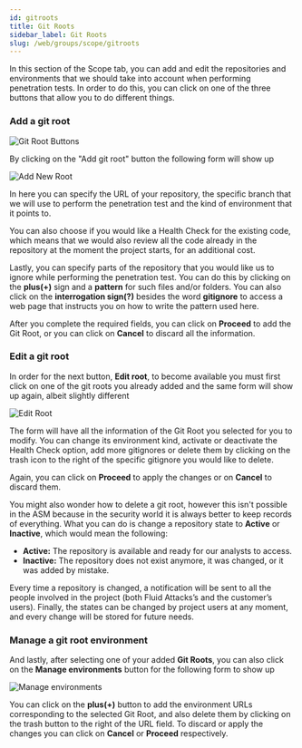 ```yaml
---
id: gitroots
title: Git Roots
sidebar_label: Git Roots
slug: /web/groups/scope/gitroots
---
```


In this section of the Scope tab, you can add and edit the repositories and environments
that we should take into account when performing penetration tests. In order to do this,
you can click on one of the three buttons that allow you to do different things.

### Add a git root

![Git Root Buttons](/img/web/groups/scope/git_root_buttons.png)

By clicking on the "Add git root" button the following form will show up

![Add New Root](/img/web/groups/scope/add_new_root.png)

In here you can specify the URL of your repository, the specific branch that we
will use to perform the penetration test and the kind of environment that it points to.

You can also choose if you would like a Health Check for the existing code, which means
that we would also review all the code already in the repository at the moment the
project starts, for an additional cost.

Lastly, you can specify parts of the repository that you would like us to ignore
while performing the penetration test. You can do this by clicking on the **plus(+)**
sign and a **pattern** for such files and/or folders. You can also click on the
**interrogation sign(?)** besides the word **gitignore** to access a web page that instructs
you on how to write the pattern used here.

After you complete the required fields, you can click on **Proceed** to add the Git Root,
or you can click on **Cancel** to discard all the information.

### Edit a git root

In order for the next button, **Edit root**, to become available you must first click on
one of the git roots you already added and the same form will show up again, albeit
slightly different

![Edit Root](/img/web/groups/scope/edit_root.png)

The form will have all the information of the Git Root you selected for you to modify.
You can change its environment kind, activate or deactivate the Health Check option,
add more gitignores or delete them by clicking on the trash icon to the right of the
specific gitignore you would like to delete.

Again, you can click on **Proceed** to apply the changes or on **Cancel** to discard them.

You might also wonder how to delete a git root, however this isn't possible in the ASM because
in the security world it is always better to keep records of everything. What you can do
is change a repository state to **Active** or **Inactive**, which would mean the following:

- **Active:** The repository is available and ready for our analysts to access.
- **Inactive:** The repository does not exist anymore, it was changed, or it was added by mistake.

Every time a repository is changed, a notification will be sent to all the people involved in the
project (both Fluid Attacks’s and the customer’s users). Finally, the states can be changed by
project users at any moment, and every change will be stored for future needs.

### Manage a git root environment

And lastly, after selecting one of your added **Git Roots**, you can also click on the
**Manage environments** button for the following form to show up

![Manage environments](/img/web/groups/scope/manage_envs.png)

You can click on the **plus(+)** button to add the environment URLs corresponding to the
selected Git Root, and also delete them by clicking on the trash button to the right
of the URL field. To discard or apply the changes you can click on **Cancel** or **Proceed**
respectively.